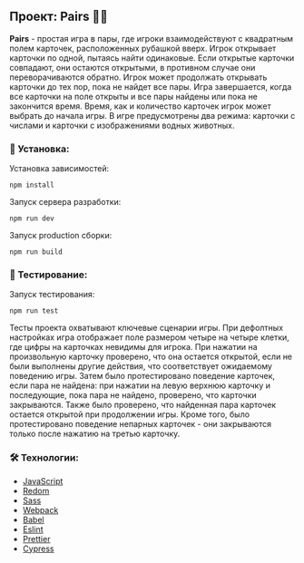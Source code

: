 ## Проект: Pairs 🎴🎴

**Pairs** - простая игра в пары, где игроки взаимодействуют с квадратным полем карточек, расположенных рубашкой вверх. Игрок открывает карточки по одной, пытаясь найти одинаковые. Если открытые карточки совпадают, они остаются открытыми, в противном случае они переворачиваются обратно. Игрок может продолжать открывать карточки до тех пор, пока не найдет все пары. Игра завершается, когда все карточки на поле открыты и все пары найдены или пока не закончится время. Время, как и количество карточек игрок может выбрать до начала игры. В игре предусмотрены два режима: карточки с числами и карточки с изображениями водных животных.

### 🚀 Установка:

Установка зависимостей:
```
npm install
```
Запуск сервера разработки:
```
npm run dev
```
Запуск production сборки:
```
npm run build
```

### 🔬 Тестирование:
Запуск тестирования:
```
npm run test
```
Тесты проекта охватывают ключевые сценарии игры. При дефолтных настройках игра отображает поле размером четыре на четыре клетки, где цифры на карточках невидимы для игрока. При нажатии на произвольную карточку проверено, что она остается открытой, если не были выполнены другие действия, что соответствует ожидаемому поведению игры. Затем было протестировано поведение карточек, если пара не найдена: при нажатии на левую верхнюю карточку и последующие, пока пара не найдено, проверено, что карточки закрываются. Также было проверено, что найденная пара карточек остается открытой при продолжении игры. Кроме того, было протестировано поведение непарных карточек - они закрываются только после нажатию на третью карточку. 

### 🛠️ Технологии:

- [JavaScript](https://ecma-international.org/publications-and-standards/standards/ecma-262/)
- [Redom](https://redom.js.org/)
- [Sass](https://sass-lang.com/)
- [Webpack](https://webpack.js.org/)
- [Babel](https://babeljs.io/)
- [Eslint](https://eslint.org/)
- [Prettier](https://prettier.io/)
- [Cypress](https://www.cypress.io/)
